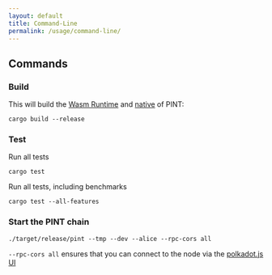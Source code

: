 ```yaml
---
layout: default
title: Command-Line
permalink: /usage/command-line/
---
```


## Commands

### Build

This will build the
[Wasm Runtime](https://substrate.dev/docs/en/knowledgebase/advanced/executor#wasm-execution) and
[native](https://substrate.dev/docs/en/knowledgebase/advanced/executor#native-execution) of PINT:

```
cargo build --release
```

### Test

Run all tests
```
cargo test
```

Run all tests, including benchmarks
```
cargo test --all-features
```


### Start the PINT chain

```
./target/release/pint --tmp --dev --alice --rpc-cors all
```

`--rpc-cors all` ensures that you can connect to the node via the [polkadot.js UI](https://polkadot.js.org/apps/#/explorer)